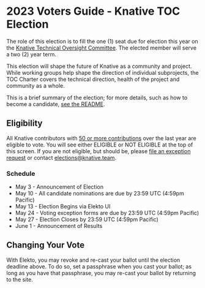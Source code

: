 # 2023 Voters Guide - Knative TOC Election

The role of this election is to fill the one (1) seat due for election this year on the [Knative Technical Oversight Committee](https://github.com/knative/community/blob/master/TECH-OVERSIGHT-COMMITTEE.md). The elected member will serve a two (2) year term.

This election will shape the future of Knative as a community and project.
While working groups help shape the direction of individual subprojects, the
TOC Charter covers the technical direction, health of the project
and community as a whole.

This is a brief summary of the election; for more details, such as how to become a candidate, [see the README](https://github.com/knative/community/blob/main/elections/2023-TOC/README.md).

## Eligibility

All Knative contributors with [50 or more contributions](https://knative.devstats.cncf.io/d/9/developer-activity-counts-by-repository-group-table?orgId=1&var-period_name=Last%20year) over the last year are eligible to vote.  You will see either ELIGIBLE or NOT ELIGIBLE at the top of this screen.  If you are not eligible, but should be, please [file an exception request](https://elections.knative.dev/app/elections/2023-TOC/exception) or contact elections@knative.team.

### Schedule

* May 3  - Announcement of Election 
* May 10 - All candidate nominations are due by 23:59 UTC (4:59pm Pacific)
* May 13 - Election Begins via Elekto UI
* May 24 - Voting exception forms are due by 23:59 UTC (4:59pm Pacific)
* May 27 - Election Closes by 23:59 UTC (4:59pm Pacific)
* June 1 - Announcement of Results

## Changing Your Vote

With Elekto, you may revoke and re-cast your ballot until the election deadline above.  To do so, set a passphrase when you cast your ballot; as long as you have that passphrase, you may re-cast your ballot by returning to the site.
